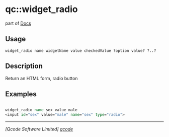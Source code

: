 qc::widget_radio
================

part of [Docs](.)

Usage
-----
`
	widget_radio name widgetName value checkedValue ?option value? ?..?
    `

Description
-----------
Return an HTML form, radio button

Examples
--------
```tcl

widget_radio name sex value male
<input id="sex" value="male" name="sex" type="radio">

```

----------------------------------
*[Qcode Software Limited] [qcode]*

[qcode]: http://www.qcode.co.uk "Qcode Software"